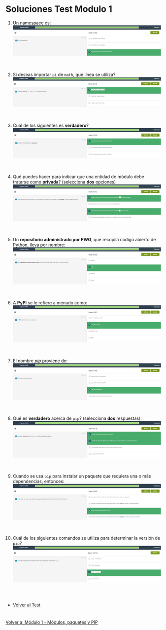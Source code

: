 # **Soluciones Test Modulo 1**  

1. Un namespace es:
![test1](img/../img/test1.jpg)  
<br></br>

2. Si deseas importar ```pi``` de ```math```, que línea se utiliza?  
![test2](img/test2.jpg)  
<br></br>

3. Cuál de los siguientes es **verdadero**?  
![test3](img/test3.jpg)  
<br></br>

4. Qué puedes hacer para indicar que una entidad de módulo debe tratarse como **privada**? (selecciona **dos** opciones)  
![test4](img/test4.jpg)  
<br></br>

5. Un **repositorio administrado por PWG**, que recopila código abierto de Python, lleva por nombre:  
![test5](img/test5.jpg)  
<br></br>

6. A **PyPI** se le refiere a menudo como:  
![test6](img/test6.jpg)  
<br></br>

7. El nombre *pip* proviene de:  
![test7](img/test7.jpg)  
<br></br>

8. Qué es **verdadero** acerca de ```pip```? (selecciona **dos** respuestas):  
![test8](img/test8.jpg)  
<br></br>

9. Cuando se usa ```pip``` para instalar un paquete que requiera una o más dependencias, entonces:  
![test9](img/test9.jpg)  
<br></br>

10. Cuál de los siguientes comandos se utiliza para determinar la versión de ```pip```?  
![test10](img/test10.jpg)  

<br></br>  
- [Volver al Test](README.md)
#  
[Volver a: Módulo 1 - Módulos, paquetes y PIP](../README.md)
